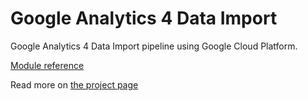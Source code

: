 # Google Analytics 4 Data Import

Google Analytics 4 Data Import pipeline using Google Cloud Platform.

[Module reference](https://github.com/max-ostapenko/ga4_data_import/blob/main/docs/index.md)

Read more on [the project page](http://maxostapenko.com/projects/google_analytics_4_data_import/)
